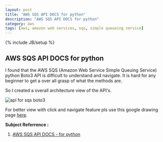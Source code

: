 ```yaml
---
layout: post
title: "AWS SQS API DOCS for python"
description: "AWS SQS API DOCS for python"
category: aws
tags: [aws, amazon web services, sqs, simple queueing service]
---
```

{% include JB/setup %}

## AWS SQS API DOCS for python

I found that the AWS SQS (Amazon Web Service Simple Queuing Service) python Boto3 API is difficult to understand and navigate.
It is hard for any beginner to get a over all grasp of what the methods are. 

So I created a overall architecture view of the API's.

![api for sqs boto3](https://cloud.githubusercontent.com/assets/5524260/19580519/96000d84-96db-11e6-97f7-503bf596dd21.jpg)

For better view with click and navigate feature pls use this google drawing page [here](https://docs.google.com/drawings/d/1kKezJMZtO3wDhj9ColpIr9ONYByeGVBL0A_QVK1pSzU/edit?usp=sharing).
   
**Subject Referrence :**

1. [AWS SQS API DOCS - for python](https://boto3.readthedocs.io/en/latest/reference/services/sqs.html)
